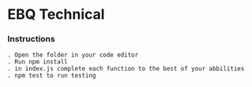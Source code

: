 # EBQ Technical 

### Instructions 
    . Open the folder in your code editor
    . Run npm install
    . in index.js complete each function to the best of your abbilities 
    . npm test to run testing 